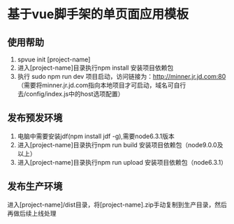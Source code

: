 # 基于vue脚手架的单页面应用模板

## 使用帮助
1. spvue init [project-name]
2. 进入[project-name]目录执行npm install 安装项目依赖包
3. 执行 sudo npm run dev 项目启动，访问链接为：http://minner.jr.jd.com:80 （需要将minner.jr.jd.com指向本地项目才可启动，域名可自行去/config/index.js中的host选项配置）

## 发布预发环境
1. 电脑中需要安装jdf(npm install jdf -g),需要node6.3.1版本
2. 进入[project-name]目录执行npm run build 安装项目依赖包（node9.0.0及以上）
3. 进入[project-name]目录执行npm run upload 安装项目依赖包（node6.3.1）

## 发布生产环境

进入[project-name]/dist目录，将[project-name].zip手动复制到生产目录，然后再做后续上线处理

